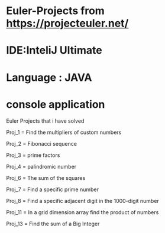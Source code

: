 # Euler-Projects from https://projecteuler.net/

# IDE:InteliJ Ultimate

# Language : JAVA

# console application

Euler Projects that i have solved 

Proj_1 = Find the multipliers of custom numbers

Proj_2 = Fibonacci sequence

Proj_3 = prime factors

Proj_4 = palindromic number

Proj_6 = The sum of the squares

Proj_7 = Find a specific prime number

Proj_8 = Find a specific adjacent digit in the 1000-digit number

Proj_11 = In a grid dimension array find the product of numbers

Proj_13 = Find the sum of a Big Integer

